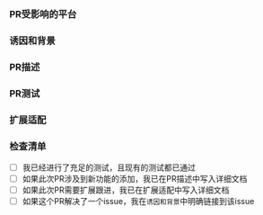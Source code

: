 <!-- 在提交PR之前，请确保检查清单框都经过了检查 -->

### PR受影响的平台
<!-- PR的内容涉及到哪些客户端? 浏览器端，电脑端(win, mac), 手机端(android, ios, other)或者是所有平台 -->


### 诱因和背景
<!-- 为什么需要进行此更改？它解决了什么问题？ -->
<!-- 如果它修复了一个未解决的issue，请在此处链接到该issue。 -->



### PR描述
<!-- 详细描述您的更改 -->



### PR测试
<!-- 请详细描述您是如何测试PR中更改的代码的？ -->



### 扩展适配
<!-- 如果此PR需要相当一部分扩展进行跟进或者需要UI扩展更新，请在此写出扩展跟进代码 -->



### 检查清单
<!-- 请在`[]`中加一个`x`来勾选方框且周围没有空格，如下所示：`[x]` -->
- [ ] 我已经进行了充足的测试，且现有的测试都已通过
- [ ] 如果此次PR涉及到新功能的添加，我已在PR描述中写入详细文档
- [ ] 如果此次PR需要扩展跟进，我已在扩展适配中写入详细文档
- [ ] 如果这个PR解决了一个issue，我在`诱因和背景`中明确链接到该issue